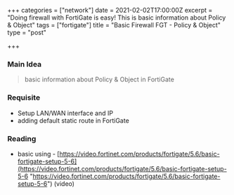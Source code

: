 +++
categories = ["network"]
date = 2021-02-02T17:00:00Z
excerpt = "Doing firewall with FortiGate is easy! This is basic information about Policy & Object"
tags = ["fortigate"]
title = "Basic Firewall FGT - Policy & Object"
type = "post"

+++
### Main Idea

> basic information about Policy & Object in FortiGate

### Requisite

* Setup LAN/WAN interface and IP
* adding default static route in FortiGate

### Reading

* basic using - [https://video.fortinet.com/products/fortigate/5.6/basic-fortigate-setup-5-6](https://video.fortinet.com/products/fortigate/5.6/basic-fortigate-setup-5-6 "https://video.fortinet.com/products/fortigate/5.6/basic-fortigate-setup-5-6") (video)
